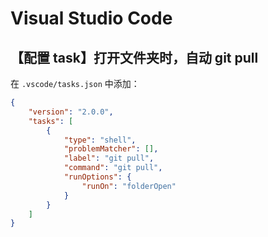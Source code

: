# Visual Studio Code

## 【配置 task】打开文件夹时，自动 git pull

在 `.vscode/tasks.json` 中添加：

```json
{
    "version": "2.0.0",
    "tasks": [
        {
            "type": "shell",
            "problemMatcher": [],
            "label": "git pull",
            "command": "git pull",
            "runOptions": {
                "runOn": "folderOpen"
            }
        }
    ]
}
```
